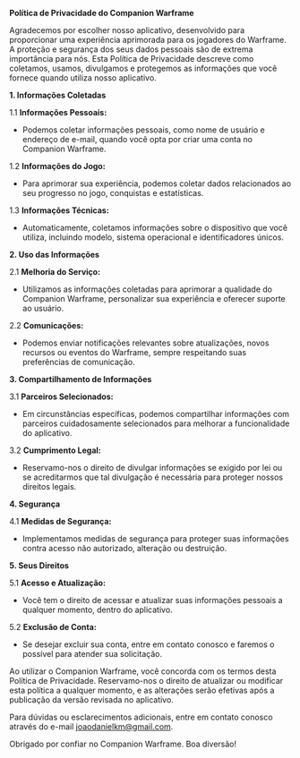 **Política de Privacidade do Companion Warframe**

Agradecemos por escolher nosso aplicativo, desenvolvido para proporcionar uma experiência aprimorada para os jogadores do Warframe. A proteção e segurança dos seus dados pessoais são de extrema importância para nós. Esta Política de Privacidade descreve como coletamos, usamos, divulgamos e protegemos as informações que você fornece quando utiliza nosso aplicativo.

**1. Informações Coletadas**

1.1 **Informações Pessoais:**
   - Podemos coletar informações pessoais, como nome de usuário e endereço de e-mail, quando você opta por criar uma conta no Companion Warframe.

1.2 **Informações do Jogo:**
   - Para aprimorar sua experiência, podemos coletar dados relacionados ao seu progresso no jogo, conquistas e estatísticas.

1.3 **Informações Técnicas:**
   - Automaticamente, coletamos informações sobre o dispositivo que você utiliza, incluindo modelo, sistema operacional e identificadores únicos.

**2. Uso das Informações**

2.1 **Melhoria do Serviço:**
   - Utilizamos as informações coletadas para aprimorar a qualidade do Companion Warframe, personalizar sua experiência e oferecer suporte ao usuário.

2.2 **Comunicações:**
   - Podemos enviar notificações relevantes sobre atualizações, novos recursos ou eventos do Warframe, sempre respeitando suas preferências de comunicação.

**3. Compartilhamento de Informações**

3.1 **Parceiros Selecionados:**
   - Em circunstâncias específicas, podemos compartilhar informações com parceiros cuidadosamente selecionados para melhorar a funcionalidade do aplicativo.

3.2 **Cumprimento Legal:**
   - Reservamo-nos o direito de divulgar informações se exigido por lei ou se acreditarmos que tal divulgação é necessária para proteger nossos direitos legais.

**4. Segurança**

4.1 **Medidas de Segurança:**
   - Implementamos medidas de segurança para proteger suas informações contra acesso não autorizado, alteração ou destruição.

**5. Seus Direitos**

5.1 **Acesso e Atualização:**
   - Você tem o direito de acessar e atualizar suas informações pessoais a qualquer momento, dentro do aplicativo.

5.2 **Exclusão de Conta:**
   - Se desejar excluir sua conta, entre em contato conosco e faremos o possível para atender sua solicitação.

Ao utilizar o Companion Warframe, você concorda com os termos desta Política de Privacidade. Reservamo-nos o direito de atualizar ou modificar esta política a qualquer momento, e as alterações serão efetivas após a publicação da versão revisada no aplicativo.

Para dúvidas ou esclarecimentos adicionais, entre em contato conosco através do e-mail joaodanielkm@gmail.com.

Obrigado por confiar no Companion Warframe. Boa diversão!
